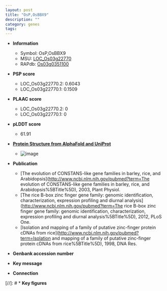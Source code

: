 ```yaml
---
layout: post
title: "OsP,OsBBX9"
description: ""
category: genes
tags: 
---
```


* **Information**  
    + Symbol: OsP,OsBBX9  
    + MSU: [LOC_Os03g22770](http://rice.plantbiology.msu.edu/cgi-bin/ORF_infopage.cgi?orf=LOC_Os03g22770)  
    + RAPdb: [Os03g0351100](http://rapdb.dna.affrc.go.jp/viewer/gbrowse_details/irgsp1?name=Os03g0351100)  

* **PSP score**  
    + LOC_Os03g22770.2: 0.6043 
    + LOC_Os03g22770.1: 0.1509 

* **PLAAC score**  
    + LOC_Os03g22770.2: 0 
    + LOC_Os03g22770.1: 0 

* **pLDDT score**
    + 61.91

* **[Protein Structure from AlphaFold and UniProt](https://www.uniprot.org/uniprotkb/O82112/entry#structure)**
    + ![image](https://ricepsp.github.io/images/E-O/AF-O82112-F1.png)

* **Publication**  
    + [The evolution of CONSTANS-like gene families in barley, rice, and Arabidopsis](http://www.ncbi.nlm.nih.gov/pubmed?term=The evolution of CONSTANS-like gene families in barley, rice, and Arabidopsis%5BTitle%5D), 2003, Plant Physiol.
    + [The rice B-box zinc finger gene family: genomic identification, characterization, expression profiling and diurnal analysis](http://www.ncbi.nlm.nih.gov/pubmed?term=The rice B-box zinc finger gene family: genomic identification, characterization, expression profiling and diurnal analysis%5BTitle%5D), 2012, PLoS One.
    + [Isolation and mapping of a family of putative zinc-finger protein cDNAs from rice](http://www.ncbi.nlm.nih.gov/pubmed?term=Isolation and mapping of a family of putative zinc-finger protein cDNAs from rice%5BTitle%5D), 1998, DNA Res.

* **Genbank accession number**  

* **Key message**  

* **Connection**  

[//]: # * **Key figures**  


